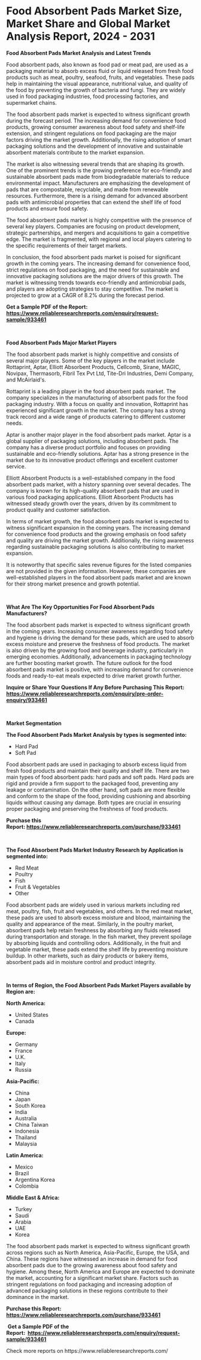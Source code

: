 <p><h1>Food Absorbent Pads Market Size, Market Share and Global Market Analysis Report, 2024 - 2031</h1></p><p><strong>Food Absorbent Pads Market Analysis and Latest Trends</strong></p>
<p><p>Food absorbent pads, also known as food pad or meat pad, are used as a packaging material to absorb excess fluid or liquid released from fresh food products such as meat, poultry, seafood, fruits, and vegetables. These pads help in maintaining the visual appearance, nutritional value, and quality of the food by preventing the growth of bacteria and fungi. They are widely used in food packaging industries, food processing factories, and supermarket chains.</p><p>The food absorbent pads market is expected to witness significant growth during the forecast period. The increasing demand for convenience food products, growing consumer awareness about food safety and shelf-life extension, and stringent regulations on food packaging are the major factors driving the market growth. Additionally, the rising adoption of smart packaging solutions and the development of innovative and sustainable absorbent materials contribute to the market expansion.</p><p>The market is also witnessing several trends that are shaping its growth. One of the prominent trends is the growing preference for eco-friendly and sustainable absorbent pads made from biodegradable materials to reduce environmental impact. Manufacturers are emphasizing the development of pads that are compostable, recyclable, and made from renewable resources. Furthermore, there is a rising demand for advanced absorbent pads with antimicrobial properties that can extend the shelf life of food products and ensure food safety.</p><p>The food absorbent pads market is highly competitive with the presence of several key players. Companies are focusing on product development, strategic partnerships, and mergers and acquisitions to gain a competitive edge. The market is fragmented, with regional and local players catering to the specific requirements of their target markets.</p><p>In conclusion, the food absorbent pads market is poised for significant growth in the coming years. The increasing demand for convenience food, strict regulations on food packaging, and the need for sustainable and innovative packaging solutions are the major drivers of this growth. The market is witnessing trends towards eco-friendly and antimicrobial pads, and players are adopting strategies to stay competitive. The market is projected to grow at a CAGR of 8.2% during the forecast period.</p></p>
<p><strong>Get a Sample PDF of the Report:&nbsp; <a href="https://www.reliableresearchreports.com/enquiry/request-sample/933461">https://www.reliableresearchreports.com/enquiry/request-sample/933461</a></strong></p>
<p>&nbsp;</p>
<p><strong>Food Absorbent Pads Major Market Players</strong></p>
<p><p>The food absorbent pads market is highly competitive and consists of several major players. Some of the key players in the market include Rottaprint, Aptar, Elliott Absorbent Products, Cellcomb, Sirane, MAGIC, Novipax, Thermasorb, Fibril Tex Pvt Ltd, Tite-Dri Industries, Demi Company, and McAirlaid's.</p><p>Rottaprint is a leading player in the food absorbent pads market. The company specializes in the manufacturing of absorbent pads for the food packaging industry. With a focus on quality and innovation, Rottaprint has experienced significant growth in the market. The company has a strong track record and a wide range of products catering to different customer needs.</p><p>Aptar is another major player in the food absorbent pads market. Aptar is a global supplier of packaging solutions, including absorbent pads. The company has a diverse product portfolio and focuses on providing sustainable and eco-friendly solutions. Aptar has a strong presence in the market due to its innovative product offerings and excellent customer service.</p><p>Elliott Absorbent Products is a well-established company in the food absorbent pads market, with a history spanning over several decades. The company is known for its high-quality absorbent pads that are used in various food packaging applications. Elliott Absorbent Products has witnessed steady growth over the years, driven by its commitment to product quality and customer satisfaction.</p><p>In terms of market growth, the food absorbent pads market is expected to witness significant expansion in the coming years. The increasing demand for convenience food products and the growing emphasis on food safety and quality are driving the market growth. Additionally, the rising awareness regarding sustainable packaging solutions is also contributing to market expansion.</p><p>It is noteworthy that specific sales revenue figures for the listed companies are not provided in the given information. However, these companies are well-established players in the food absorbent pads market and are known for their strong market presence and growth potential.</p></p>
<p>&nbsp;</p>
<p><strong>What Are The Key Opportunities For Food Absorbent Pads Manufacturers?</strong></p>
<p><p>The food absorbent pads market is expected to witness significant growth in the coming years. Increasing consumer awareness regarding food safety and hygiene is driving the demand for these pads, which are used to absorb excess moisture and preserve the freshness of food products. The market is also driven by the growing food and beverage industry, particularly in emerging economies. Additionally, advancements in packaging technology are further boosting market growth. The future outlook for the food absorbent pads market is positive, with increasing demand for convenience foods and ready-to-eat meals expected to drive market growth further.</p></p>
<p><strong>Inquire or Share Your Questions If Any Before Purchasing This Report: <a href="https://www.reliableresearchreports.com/enquiry/pre-order-enquiry/933461">https://www.reliableresearchreports.com/enquiry/pre-order-enquiry/933461</a></strong></p>
<p>&nbsp;</p>
<p><strong>Market Segmentation</strong></p>
<p><strong>The Food Absorbent Pads Market Analysis by types is segmented into:</strong></p>
<p><ul><li>Hard Pad</li><li>Soft Pad</li></ul></p>
<p><p>Food absorbent pads are used in packaging to absorb excess liquid from fresh food products and maintain their quality and shelf life. There are two main types of food absorbent pads: hard pads and soft pads. Hard pads are rigid and provide a firm support to the packaged food, preventing any leakage or contamination. On the other hand, soft pads are more flexible and conform to the shape of the food, providing cushioning and absorbing liquids without causing any damage. Both types are crucial in ensuring proper packaging and preserving the freshness of food products.</p></p>
<p><strong>Purchase this Report:&nbsp;<a href="https://www.reliableresearchreports.com/purchase/933461">https://www.reliableresearchreports.com/purchase/933461</a></strong></p>
<p>&nbsp;</p>
<p><strong>The Food Absorbent Pads Market Industry Research by Application is segmented into:</strong></p>
<p><ul><li>Red Meat</li><li>Poultry</li><li>Fish</li><li>Fruit & Vegetables</li><li>Other</li></ul></p>
<p><p>Food absorbent pads are widely used in various markets including red meat, poultry, fish, fruit and vegetables, and others. In the red meat market, these pads are used to absorb excess moisture and blood, maintaining the quality and appearance of the meat. Similarly, in the poultry market, absorbent pads help retain freshness by absorbing any fluids released during transportation and storage. In the fish market, they prevent spoilage by absorbing liquids and controlling odors. Additionally, in the fruit and vegetable market, these pads extend the shelf life by preventing moisture buildup. In other markets, such as dairy products or bakery items, absorbent pads aid in moisture control and product integrity.</p></p>
<p>&nbsp;</p>
<p><strong>In terms of Region, the Food Absorbent Pads Market Players available by Region are:</strong></p>
<p>
    <p> <strong> North America: </strong>
        <ul>
            <li>United States</li>
            <li>Canada</li>
        </ul>
        </p> 
    <p> <strong> Europe: </strong>
        <ul>
            <li>Germany</li>
            <li>France</li>
            <li>U.K.</li>
            <li>Italy</li>
            <li>Russia</li>
        </ul>
        </p> 
    <p> <strong> Asia-Pacific: </strong>
        <ul>
            <li>China</li>
            <li>Japan</li>
            <li>South Korea</li>
            <li>India</li>
            <li>Australia</li>
            <li>China Taiwan</li>
            <li>Indonesia</li>
            <li>Thailand</li>
            <li>Malaysia</li>
        </ul>
        </p> 
    <p> <strong> Latin America: </strong>
        <ul>
            <li>Mexico</li>
            <li>Brazil</li>
            <li>Argentina Korea</li>
            <li>Colombia</li>
        </ul>
        </p> 
    <p> <strong> Middle East & Africa: </strong>
        <ul>
            <li>Turkey</li>
            <li>Saudi</li>
            <li>Arabia</li>
            <li>UAE</li>
            <li>Korea</li>
        </ul>
    </p>
    </p>
<p><p>The food absorbent pads market is expected to witness significant growth across regions such as North America, Asia-Pacific, Europe, the USA, and China. These regions have witnessed an increase in demand for food absorbent pads due to the growing awareness about food safety and hygiene. Among these, North America and Europe are expected to dominate the market, accounting for a significant market share. Factors such as stringent regulations on food packaging and increasing adoption of advanced packaging solutions in these regions contribute to their dominance in the market.</p></p>
<p><strong>Purchase this Report: <a href="https://www.reliableresearchreports.com/purchase/933461">https://www.reliableresearchreports.com/purchase/933461</a></strong></p>
<p>&nbsp;<strong>Get a Sample PDF of the Report:&nbsp;&nbsp;<a href="https://www.reliableresearchreports.com/enquiry/request-sample/933461">https://www.reliableresearchreports.com/enquiry/request-sample/933461</a></strong></p>
<p><strong></strong></p>
<p>Check more reports on https://www.reliableresearchreports.com/</p>